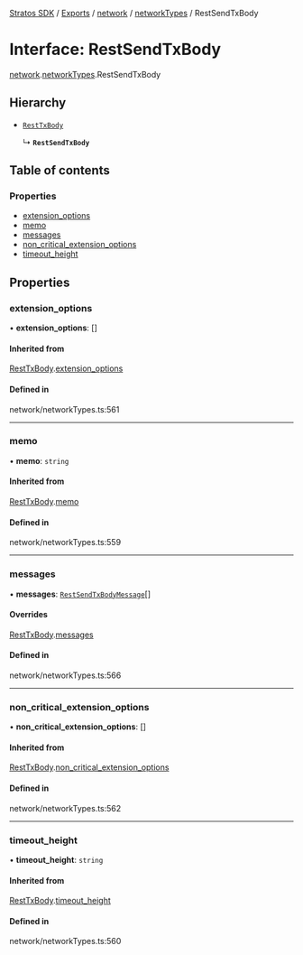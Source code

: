 [Stratos SDK](../README.md) / [Exports](../modules.md) / [network](../modules/network.md) / [networkTypes](../modules/network.networkTypes.md) / RestSendTxBody

# Interface: RestSendTxBody

[network](../modules/network.md).[networkTypes](../modules/network.networkTypes.md).RestSendTxBody

## Hierarchy

- [`RestTxBody`](network.networkTypes.RestTxBody.md)

  ↳ **`RestSendTxBody`**

## Table of contents

### Properties

- [extension\_options](network.networkTypes.RestSendTxBody.md#extension_options)
- [memo](network.networkTypes.RestSendTxBody.md#memo)
- [messages](network.networkTypes.RestSendTxBody.md#messages)
- [non\_critical\_extension\_options](network.networkTypes.RestSendTxBody.md#non_critical_extension_options)
- [timeout\_height](network.networkTypes.RestSendTxBody.md#timeout_height)

## Properties

### extension\_options

• **extension\_options**: []

#### Inherited from

[RestTxBody](network.networkTypes.RestTxBody.md).[extension_options](network.networkTypes.RestTxBody.md#extension_options)

#### Defined in

network/networkTypes.ts:561

___

### memo

• **memo**: `string`

#### Inherited from

[RestTxBody](network.networkTypes.RestTxBody.md).[memo](network.networkTypes.RestTxBody.md#memo)

#### Defined in

network/networkTypes.ts:559

___

### messages

• **messages**: [`RestSendTxBodyMessage`](network.networkTypes.RestSendTxBodyMessage.md)[]

#### Overrides

[RestTxBody](network.networkTypes.RestTxBody.md).[messages](network.networkTypes.RestTxBody.md#messages)

#### Defined in

network/networkTypes.ts:566

___

### non\_critical\_extension\_options

• **non\_critical\_extension\_options**: []

#### Inherited from

[RestTxBody](network.networkTypes.RestTxBody.md).[non_critical_extension_options](network.networkTypes.RestTxBody.md#non_critical_extension_options)

#### Defined in

network/networkTypes.ts:562

___

### timeout\_height

• **timeout\_height**: `string`

#### Inherited from

[RestTxBody](network.networkTypes.RestTxBody.md).[timeout_height](network.networkTypes.RestTxBody.md#timeout_height)

#### Defined in

network/networkTypes.ts:560
